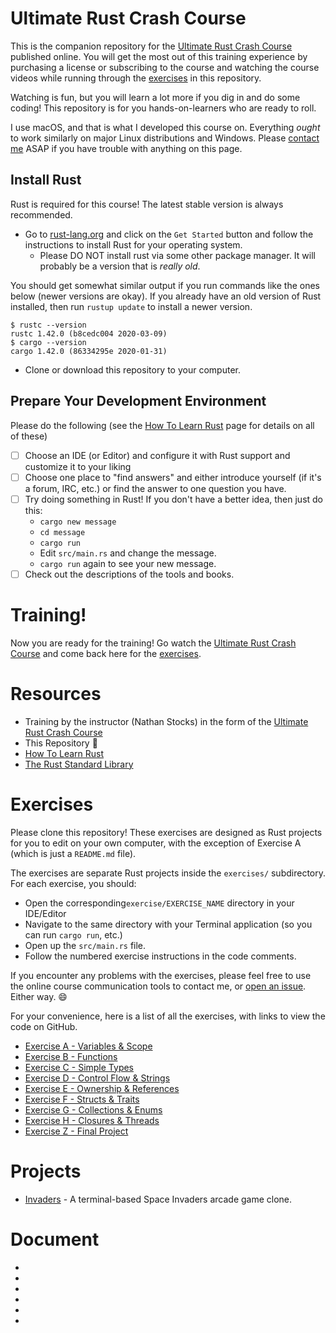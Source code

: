 # Ultimate Rust Crash Course

This is the companion repository for the [Ultimate Rust Crash Course] published online.  You will
get the most out of this training experience by purchasing a license or subscribing to the course
and watching the course videos while running through the [exercises] in this repository.

Watching is fun, but you will learn a lot more if you dig in and do some coding!
This repository is for you hands-on-learners who are ready to roll.

I use macOS, and that is what I developed this course on.  Everything _ought_ to work similarly on major Linux
distributions and Windows. Please [contact me](mailto:nathan.stocks@gmail.com) ASAP if you have trouble with anything on
this page.


## Install Rust

Rust is required for this course!  The latest stable version is always recommended.

- Go to [rust-lang.org](https://rust-lang.org) and click on the `Get Started`
   button and follow the instructions to install Rust for your operating system.
   - Please DO NOT install rust via some other package manager.  It will probably be a version that is _really old_.

You should get somewhat similar output if you run commands like the ones below (newer versions are okay).  If you 
already have an old version of Rust installed, then run `rustup update` to install a newer version.

```shell
$ rustc --version
rustc 1.42.0 (b8cedc004 2020-03-09)
$ cargo --version
cargo 1.42.0 (86334295e 2020-01-31)

```

- Clone or download this repository to your computer.

## Prepare Your Development Environment

Please do the following (see the [How To Learn Rust](https://github.com/CleanCut/ultimate_rust_crash_course/blob/master/HowToLearnRust.md)
page for details on all of these)
- [ ] Choose an IDE (or Editor) and configure it with Rust support and customize it to your liking
- [ ] Choose one place to "find answers" and either introduce yourself (if it's a forum, IRC, etc.) or find the answer
      to one question you have.
- [ ] Try doing something in Rust!  If you don't have a better idea, then just do this:
  - `cargo new message`
  - `cd message`
  - `cargo run`
  - Edit `src/main.rs` and change the message.
  - `cargo run` again to see your new message.
- [ ] Check out the descriptions of the tools and books.

# Training!

Now you are ready for the training!  Go watch the [Ultimate Rust Crash Course] and come back here
for the [exercises].

# Resources

- Training by the instructor (Nathan Stocks) in the form of the [Ultimate Rust Crash Course]
- This Repository :tada:
- [How To Learn Rust](https://github.com/CleanCut/rust_a_crash_course/blob/master/HowToLearnRust.md)
- [The Rust Standard Library](https://doc.rust-lang.org/std/)

# Exercises

Please clone this repository! These exercises are designed as Rust projects for you to edit on your
own computer, with the exception of Exercise A (which is just a `README.md` file).

The exercises are separate Rust projects inside the `exercises/` subdirectory.  For each exercise,
you should:
- Open the corresponding`exercise/EXERCISE_NAME` directory in your IDE/Editor
- Navigate to the same directory with your Terminal application (so you can run `cargo run`, etc.)
- Open up the `src/main.rs` file.
- Follow the numbered exercise instructions in the code comments.

If you encounter any problems with the exercises, please feel free to use the online course
communication tools to contact me, or [open an issue]. Either way. 😄

For your convenience, here is a list of all the exercises, with links to view the code on GitHub.

- [Exercise A - Variables & Scope](https://github.com/CleanCut/ultimate_rust_crash_course/tree/master/exercise/a-variables)
- [Exercise B - Functions](https://github.com/CleanCut/ultimate_rust_crash_course/tree/master/exercise/b-functions)
- [Exercise C - Simple Types](https://github.com/CleanCut/ultimate_rust_crash_course/tree/master/exercise/c-simple-types)
- [Exercise D - Control Flow & Strings](https://github.com/CleanCut/ultimate_rust_crash_course/tree/master/exercise/d-control-flow-strings)
- [Exercise E - Ownership & References](https://github.com/CleanCut/ultimate_rust_crash_course/tree/master/exercise/e-ownership-references)
- [Exercise F - Structs & Traits](https://github.com/CleanCut/ultimate_rust_crash_course/tree/master/exercise/f-structs-traits)
- [Exercise G - Collections & Enums](https://github.com/CleanCut/ultimate_rust_crash_course/tree/master/exercise/g-collections-enums)
- [Exercise H - Closures & Threads](https://github.com/CleanCut/ultimate_rust_crash_course/tree/master/exercise/h-closures-threads)
- [Exercise Z - Final Project](https://github.com/CleanCut/ultimate_rust_crash_course/tree/master/exercise/z-final-project)

# Projects

- [Invaders](https://github.com/CleanCut/invaders) - A terminal-based Space Invaders arcade game clone.


[exercises]: https://github.com/CleanCut/ultimate_rust_crash_course#exercises
[open an issue]: https://github.com/CleanCut/ultimate_rust_crash_course/issues/new
[Ultimate Rust Crash Course]: https://agileperception.com/ultimate_rust_crash_course

# Document
- [Cargo]: https://doc.rust-lang.org/cargo/index.html
- [Cargo]: https://doc.rust-lang.org/book/ch01-03-hello-cargo.html
- [Rust]: https://doc.rust-lang.org/book/
- [variables]: https://doc.rust-lang.org/book/ch03-01-variables-and-mutability.html
- [mutability]: https://doc.rust-lang.org/book/ch03-01-variables-and-mutability.html
- [functions]: https://doc.rust-lang.org/book/ch03-03-how-functions-work.html
